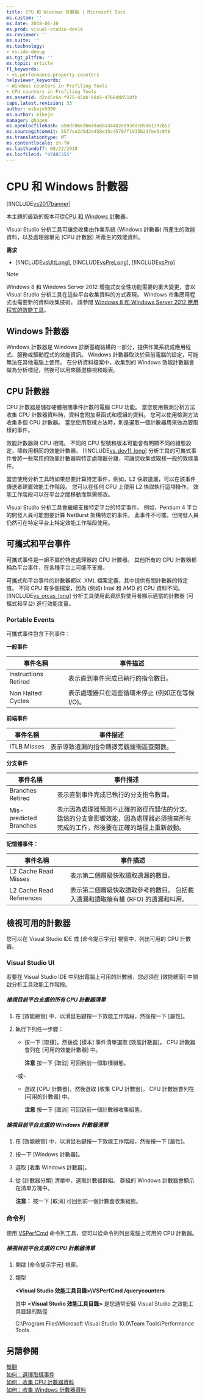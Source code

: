 ```yaml
---
title: CPU 和 Windows 計數器 | Microsoft Docs
ms.custom: ''
ms.date: 2018-06-30
ms.prod: visual-studio-dev14
ms.reviewer: ''
ms.suite: ''
ms.technology:
- vs-ide-debug
ms.tgt_pltfrm: ''
ms.topic: article
f1_keywords:
- vs.performance.property.counters
helpviewer_keywords:
- Windows counters in Profiling Tools
- CPU counters in Profiling Tools
ms.assetid: d2c45c6a-f975-45ab-b8a5-4768ddd518fb
caps.latest.revision: 33
author: mikejo5000
ms.author: mikejo
manager: ghogen
ms.openlocfilehash: a50dc0669b649a68a34402ed93ddc858e179cb57
ms.sourcegitcommit: 55f7ce2d5d2e458e35c45787f1935b237ee5c9f8
ms.translationtype: MT
ms.contentlocale: zh-TW
ms.lasthandoff: 08/22/2018
ms.locfileid: "47485355"
---
```

# <a name="cpu-and-windows-counters"></a>CPU 和 Windows 計數器
[!INCLUDE[vs2017banner](../includes/vs2017banner.md)]

本主題的最新的版本可從[CPU 和 Windows 計數器](https://docs.microsoft.com/visualstudio/profiling/cpu-and-windows-counters)。  
  
Visual Studio 分析工具可讓您收集由作業系統 (Windows 計數器) 所產生的效能資料，以及處理器單元 (CPU 計數器) 所產生的效能資料。  
  
 **需求**  
  
-   [!INCLUDE[vsUltLong](../includes/vsultlong-md.md)], [!INCLUDE[vsPreLong](../includes/vsprelong-md.md)], [!INCLUDE[vsPro](../includes/vspro-md.md)]  
  
> [!NOTE]
>  Windows 8 和 Windows Server 2012 增強式安全性功能需要的重大變更，會以 Visual Studio 分析工具在這些平台收集資料的方式表現。 Windows 市集應用程式也需要新的資料收集技術。 請參閱 [Windows 8 和 Windows Server 2012 應用程式的效能工具](../profiling/performance-tools-on-windows-8-and-windows-server-2012-applications.md)。  
  
## <a name="windows-counters"></a>Windows 計數器  
 Windows 計數器是 Windows 診斷基礎結構的一部分，提供作業系統或應用程式、服務或驅動程式的效能資訊。 Windows 計數器取決於目前電腦的設定，可能無法在其他電腦上使用。 在分析資料檔案中，收集到的 Windows 效能計數器會做為分析標記，然後可以用來篩選檢視和報表。  
  
## <a name="cpu-counters"></a>CPU 計數器  
 CPU 計數器是儲存硬體相關事件計數的電腦 CPU 功能。  當您使用檢測分析方法收集 CPU 計數器資料時，資料會附加至函式和模組的資料。 您可以使用檢測方法收集多個 CPU 計數器。 當您使用取樣方法時，則是選取一個計數器用來做為要取樣的事件。  
  
 效能計數器與 CPU 相關。 不同的 CPU 型號和版本可能會有明顯不同的組態設定，卻啟用相同的效能計數器。 [!INCLUDE[vs_dev11_long](../includes/vs-dev11-long-md.md)] 分析工具的可攜式事件會將一些常用的效能計數器與特定處理器分離，可讓您收集或取樣一般的效能事件。  
  
 當您使用分析工具時如果想要計算特定事件，例如，L2 快取遺漏，可以在該事件傳送者建置效能工作階段。 您可以在任何 CPU 上使用 L2 快取執行這項操作。 效能工作階段可以在平台之間移動而無需修改。  
  
 Visual Studio 分析工具會繼續支援特定平台的特定事件。 例如，Pentium 4 平台的開發人員可能想要計算 NetBurst 架構特定的事件。 此事件不可攜，但開發人員仍然可在特定平台上特定效能工作階段使用。  
  
## <a name="portable-and-platform-events"></a>可攜式和平台事件  
 可攜式事件是一組不屬於特定處理器的 CPU 計數器。 其他所有的 CPU 計數器都稱為平台事件，在各種平台上可能不支援。  
  
 可攜式和平台事件的計數器都以 .XML 檔案定義，其中提供有關計數器的特定值。 不同 CPU 有多個檔案，因為 (例如) Intel 和 AMD 的 CPU 資料不同。 [!INCLUDE[vs_orcas_long](../includes/vs-orcas-long-md.md)] 分析工具使用此資訊對使用者顯示適當的計數器 (可攜式和平台) 進行效能度量。  
  
### <a name="portable-events"></a>Portable Events  
 可攜式事件包含下列事件︰  
  
 **一般事件**  
  
|事件名稱|事件描述|  
|----------------|-----------------------|  
|Instructions Retired|表示直到事件完成已執行的指令數目。|  
|Non Halted Cycles|表示處理器只在這些循環未停止 (例如正在等候 I/O)。|  
  
 **前端事件**  
  
|事件名稱|事件描述|  
|----------------|-----------------------|  
|ITLB Misses|表示導致遺漏的指令轉譯旁觀緩衝區查閱數。|  
  
 **分支事件**  
  
|事件名稱|事件描述|  
|----------------|-----------------------|  
|Branches Retired|表示直到事件完成已執行的分支指令數目。|  
|Mis-predicted Branches|表示因為處理器預測不正確的路徑而錯估的分支。 錯估的分支會影響效能，因為處理器必須捨棄所有完成的工作，然後要在正確的路徑上重新啟動。|  
  
 **記憶體事件︰**  
  
|事件名稱|事件描述|  
|----------------|-----------------------|  
|L2 Cache Read Misses|表示第二個層級快取讀取遺漏的數目。|  
|L2 Cache Read References|表示第二個層級快取讀取參考的數目。 包括載入遺漏和讀取擁有權 (RFO) 的遺漏和叫用。|  
  
## <a name="viewing-available-counters"></a>檢視可用的計數器  
 您可以在 Visual Studio IDE 或 [命令提示字元] 視窗中，列出可用的 CPU 計數器。  
  
### <a name="visual-studio-ui"></a>Visual Studio UI  
 若要在 Visual Studio IDE 中列出電腦上可用的計數器，您必須在 [效能總管] 中開啟分析工具效能工作階段。  
  
##### <a name="to-view-a-list-of-a-list-of-all-cpu-counters-that-are-supported-on-the-current-platform"></a>檢視目前平台支援的所有 CPU 計數器清單  
  
1.  在 [效能總管] 中，以滑鼠右鍵按一下效能工作階段，然後按一下 [屬性]。  
  
2.  執行下列任一步驟：  
  
    -   按一下 [取樣]，然後從 [樣本] 事件清單選取 [效能計數器]。 CPU 計數器會列在 [可用的效能計數器] 中。  
  
         **注意** 按一下 [取消] 可回到前一個取樣組態。  
  
     -或-  
  
    -   選取 [CPU 計數器]，然後選取 [收集 CPU 計數器]。 CPU 計數器會列在 [可用的計數器] 中。  
  
         **注意** 按一下 [取消] 可回到前一個計數器收集組態。  
  
##### <a name="to-view-a-list-of-a-list-of-window-counters-that-are-supported-on-the-current-platform"></a>檢視目前平台支援的 Windows 計數器清單  
  
1.  在 [效能總管] 中，以滑鼠右鍵按一下效能工作階段，然後按一下 [屬性]。  
  
2.  按一下 [Windows 計數器]。  
  
3.  選取 [收集 Windows 計數器]。  
  
4.  從 [計數器分類] 清單中，選取計數器群組。 群組的 Windows 計數器會顯示在清單方塊中。  
  
     **注意：** 按一下 [取消] 可回到前一個計數器收集組態。  
  
### <a name="command-line"></a>命令列  
 使用 [VSPerfCmd](../profiling/vsperfcmd.md) 命令列工具，您可以從命令列列出電腦上可用的 CPU 計數器。  
  
##### <a name="to-list-of-cpu-counters-that-are-supported-on-the-current-platform"></a>檢視目前平台支援的 CPU 計數器清單  
  
1.  開啟 [命令提示字元] 視窗。  
  
2.  類型  
  
     **\<Visual Studio 效能工具目錄>\VSPerfCmd /querycounters**  
  
     其中 **\<Visual Studio 效能工具目錄>** 是您通常安裝 Visual Studio 之效能工具目錄的路徑  
  
     C:\Program Files\Microsoft Visual Studio 10.0\Team Tools\Performance Tools  
  
## <a name="see-also"></a>另請參閱  
 [概觀](../profiling/overviews-performance-tools.md)   
 [如何：選擇取樣事件](../profiling/how-to-choose-sampling-events.md)   
 [如何：收集 CPU 計數器資料](../profiling/how-to-collect-cpu-counter-data.md)   
 [如何：收集 Windows 計數器資料](../profiling/how-to-collect-windows-counter-data.md)



